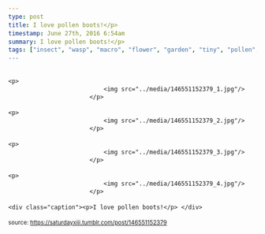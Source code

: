 ```yaml
---
type: post
title: I love pollen boots!</p> 
timestamp: June 27th, 2016 6:54am
summary: I love pollen boots!</p> 
tags: ["insect", "wasp", "macro", "flower", "garden", "tiny", "pollen", "photography]
---
```


                
                
                
                                                                                       <p>
                               <img src="../media/146551152379_1.jpg"/>
                           </p>
                                                                                                                           <p>
                               <img src="../media/146551152379_2.jpg"/>
                           </p>
                                                                                                                           <p>
                               <img src="../media/146551152379_3.jpg"/>
                           </p>
                                                                                                                           <p>
                               <img src="../media/146551152379_4.jpg"/>
                           </p>
                                                                                                                      <div class="caption"><p>I love pollen boots!</p> </div>
                                    
                
                
                
                
                                
<small>source: https://saturdayxiii.tumblr.com/post/146551152379</small>